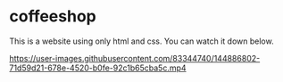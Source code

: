 # coffeeshop

This is a website using only html and css.
You can watch it down below.

https://user-images.githubusercontent.com/83344740/144886802-71d59d21-678e-4520-b0fe-92c1b65cba5c.mp4



